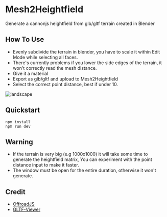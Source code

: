 # Mesh2Heightfield

Generate a cannonjs heightfield from glb/gltf terrain created in Blender


## How To Use

- Evenly subdivide the terrain in blender, you have to scale it within Edit Mode while selecting all faces.
- There's currently problems if you lower the side edges of the terrain, it won't correctly read the mesh distance.
- Give it a material
- Export as glb/gltf and upload to Mesh2Heightfield
- Select the correct point distance, best if under 10.

![landscape](https://user-images.githubusercontent.com/29487929/128609620-27c0d49e-e1b5-4927-9073-005a183cbd5d.png)

## Quickstart

```
npm install
npm run dev

```

## Warning

- If the terrain is very big (e.g 1000x1000) it will take some time to generate the heightfield matrix,
  You can experiment with the point distance input to make it faster.
- The window must be open for the entire duration, otherwise it won't generate.
  

## Credit

- [OffroadJS](https://github.com/tomo0613/offroadJS)
- [GLTF-Viewer](https://github.com/donmccurdy/three-gltf-viewer)


